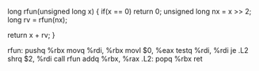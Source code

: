 long rfun(unsigned long x)  {
  if(x == 0)
    return 0;
  unsigned long nx = x >> 2;
  long rv = rfun(nx);

  return x + rv;
}

rfun:
  pushq %rbx
  movq %rdi, %rbx
  movl $0, %eax
  testq %rdi, %rdi
  je .L2
  shrq $2, %rdi
  call rfun
  addq %rbx, %rax
.L2:
  popq %rbx
  ret
